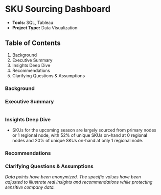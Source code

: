 # SKU Sourcing Dashboard

* **Tools:** SQL, Tableau
* **Project Type:** Data Visualization

## Table of Contents

1. Background
2. Executive Summary
3. Insights Deep Dive
4. Recommendations
5. Clarifying Questions & Assumptions

### Background

### Executive Summary

<p align = "center"> 
<img src = ""/>
</p> 

### Insights Deep Dive

* SKUs for the upcoming season are largely sourced from primary nodes or 1 regional node, with 52% of unique SKUs on-hand at 0 regional nodes and 20% of unique SKUs on-hand at only 1 regional node.

### Recommendations

### Clarifying Questions & Assumptions

*Data points have been anonymized. The specific values have been adjusted to illustrate real insights and recommendations while protecting sensitive company data.*
